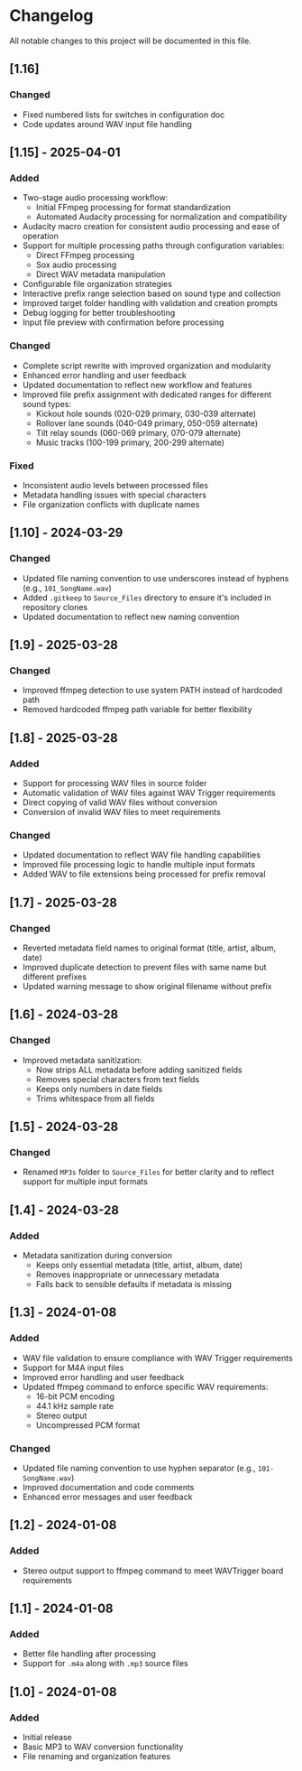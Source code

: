 # Changelog

All notable changes to this project will be documented in this file.

## [1.16]

### Changed
- Fixed numbered lists for switches in configuration doc
- Code updates around WAV input file handling

## [1.15] - 2025-04-01

### Added
- Two-stage audio processing workflow:
  - Initial FFmpeg processing for format standardization
  - Automated Audacity processing for normalization and compatibility
- Audacity macro creation for consistent audio processing and ease of operation
- Support for multiple processing paths through configuration variables:
  - Direct FFmpeg processing
  - Sox audio processing
  - Direct WAV metadata manipulation
- Configurable file organization strategies
- Interactive prefix range selection based on sound type and collection
- Improved target folder handling with validation and creation prompts
- Debug logging for better troubleshooting
- Input file preview with confirmation before processing

### Changed
- Complete script rewrite with improved organization and modularity
- Enhanced error handling and user feedback
- Updated documentation to reflect new workflow and features
- Improved file prefix assignment with dedicated ranges for different sound types:
  - Kickout hole sounds (020-029 primary, 030-039 alternate)
  - Rollover lane sounds (040-049 primary, 050-059 alternate) 
  - Tilt relay sounds (060-069 primary, 070-079 alternate)
  - Music tracks (100-199 primary, 200-299 alternate)

### Fixed
- Inconsistent audio levels between processed files
- Metadata handling issues with special characters
- File organization conflicts with duplicate names

## [1.10] - 2024-03-29
### Changed
- Updated file naming convention to use underscores instead of hyphens (e.g., `101_SongName.wav`)
- Added `.gitkeep` to `Source_Files` directory to ensure it's included in repository clones
- Updated documentation to reflect new naming convention

## [1.9] - 2025-03-28
### Changed
- Improved ffmpeg detection to use system PATH instead of hardcoded path
- Removed hardcoded ffmpeg path variable for better flexibility

## [1.8] - 2025-03-28

### Added
- Support for processing WAV files in source folder
- Automatic validation of WAV files against WAV Trigger requirements
- Direct copying of valid WAV files without conversion
- Conversion of invalid WAV files to meet requirements

### Changed
- Updated documentation to reflect WAV file handling capabilities
- Improved file processing logic to handle multiple input formats
- Added WAV to file extensions being processed for prefix removal

## [1.7] - 2025-03-28
### Changed
- Reverted metadata field names to original format (title, artist, album, date)
- Improved duplicate detection to prevent files with same name but different prefixes
- Updated warning message to show original filename without prefix

## [1.6] - 2024-03-28
### Changed
- Improved metadata sanitization:
  - Now strips ALL metadata before adding sanitized fields
  - Removes special characters from text fields
  - Keeps only numbers in date fields
  - Trims whitespace from all fields

## [1.5] - 2024-03-28
### Changed
- Renamed `MP3s` folder to `Source_Files` for better clarity and to reflect support for multiple input formats

## [1.4] - 2024-03-28
### Added
- Metadata sanitization during conversion
  - Keeps only essential metadata (title, artist, album, date)
  - Removes inappropriate or unnecessary metadata
  - Falls back to sensible defaults if metadata is missing

## [1.3] - 2024-01-08
### Added
- WAV file validation to ensure compliance with WAV Trigger requirements
- Support for M4A input files
- Improved error handling and user feedback
- Updated ffmpeg command to enforce specific WAV requirements:
  - 16-bit PCM encoding
  - 44.1 kHz sample rate
  - Stereo output
  - Uncompressed PCM format

### Changed
- Updated file naming convention to use hyphen separator (e.g., `101-SongName.wav`)
- Improved documentation and code comments
- Enhanced error messages and user feedback

## [1.2] - 2024-01-08
### Added
- Stereo output support to ffmpeg command to meet WAVTrigger board requirements

## [1.1] - 2024-01-08
### Added
- Better file handling after processing
- Support for `.m4a` along with `.mp3` source files

## [1.0] - 2024-01-08
### Added
- Initial release
- Basic MP3 to WAV conversion functionality
- File renaming and organization features 